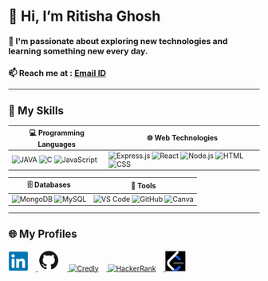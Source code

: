 # 👋 Hi, I’m Ritisha Ghosh  
### 👀 I'm passionate about exploring new technologies and learning something new every day.  
### 📫 Reach me at : [Email ID](mailto:iam.ritisha5@gmail.com)
---  
## 🧠 My Skills 

| 💻 Programming Languages                                  | 🌐 Web Technologies                                            |
|----------------------------------------------------------|----------------------------------------------------------------|
| ![JAVA](https://img.shields.io/badge/Java-007396?style=for-the-badge&logo=java&logoColor=white) ![C](https://img.shields.io/badge/C-00599C?style=for-the-badge&logo=c&logoColor=white) ![JavaScript](https://img.shields.io/badge/JavaScript-F7DF1E?style=for-the-badge&logo=javascript&logoColor=black) | ![Express.js](https://img.shields.io/badge/Express.js-2E8B57?style=for-the-badge&logo=express&logoColor=white) ![React](https://img.shields.io/badge/React-61DAFB?style=for-the-badge&logo=react&logoColor=black) ![Node.js](https://img.shields.io/badge/Node.js-339933?style=for-the-badge&logo=node.js&logoColor=white) ![HTML](https://img.shields.io/badge/HTML-E34F26?style=for-the-badge&logo=html5&logoColor=white) ![CSS](https://img.shields.io/badge/CSS-1572B6?style=for-the-badge&logo=css3&logoColor=white) |

| 🗄️ Databases                                             | 🧰 Tools                                                       |
|----------------------------------------------------------|----------------------------------------------------------------|
| ![MongoDB](https://img.shields.io/badge/MongoDB-47A248?style=for-the-badge&logo=mongodb&logoColor=white) ![MySQL](https://img.shields.io/badge/MySQL-4479A1?style=for-the-badge&logo=mysql&logoColor=white) | ![VS Code](https://img.shields.io/badge/VS_Code-007ACC?style=for-the-badge&logo=visual-studio-code&logoColor=white) ![GitHub](https://img.shields.io/badge/GitHub-181717?style=for-the-badge&logo=github&logoColor=white) ![Canva](https://img.shields.io/badge/Canva-0099A8?style=for-the-badge&logo=canva&logoColor=black) |

---  
## 🌐 My Profiles

<p align="left">
  <a href="https://www.linkedin.com/in/yourusername" target="_blank" rel="noopener noreferrer">
    <img src="https://raw.githubusercontent.com/devicons/devicon/master/icons/linkedin/linkedin-original.svg" alt="LinkedIn" width="40" height="40" style="margin-right: 15px;"/>
  </a>
  <a href="https://github.com/yourusername" target="_blank" rel="noopener noreferrer">
    <img src="https://raw.githubusercontent.com/devicons/devicon/master/icons/github/github-original.svg" alt="GitHub" width="40" height="40" style="margin-right: 15px; background-color: white; border-radius: 50%; padding: 2px;" />
  </a>
  <a href="https://www.credly.com/users/yourusername" target="_blank" rel="noopener noreferrer">
    <img src="https://cdn.simpleicons.org/credly" alt="Credly" width="40" height="40" style="margin-right: 15px;"/>
  </a>
  <a href="https://www.hackerrank.com/yourusername" target="_blank" rel="noopener noreferrer">
    <img src="https://raw.githubusercontent.com/devicons/devicon/master/icons/hackerrank/hackerrank-original.svg" alt="HackerRank" width="40" height="40" style="margin-right: 15px;"/>
  </a>
  <a href="https://leetcode.com/yourusername" target="_blank" rel="noopener noreferrer">
    <img src="https://raw.githubusercontent.com/devicons/devicon/master/icons/leetcode/leetcode-original.svg" alt="LeetCode" width="40" height="40" style="margin-right: 15px; filter: invert(1);"/>
  </a>
</p>
